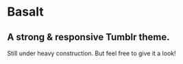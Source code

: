 # Basalt
## A strong & responsive Tumblr theme.

Still under heavy construction. But feel free to give it a look!
